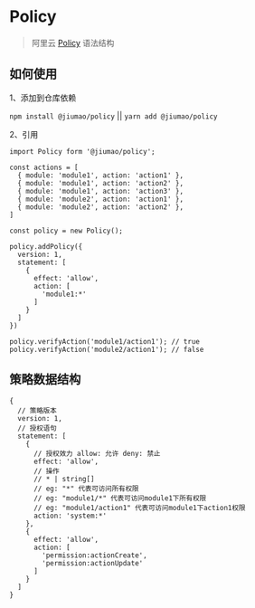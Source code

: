 # Policy

> 阿里云 [Policy](https://help.aliyun.com/document_detail/28664.html?spm=a2c8b.12215508.policylist.2.ff466253ERVmtX) 语法结构

## 如何使用

1、添加到仓库依赖

`npm install @jiumao/policy` || `yarn add @jiumao/policy`

2、引用

```
import Policy form '@jiumao/policy';

const actions = [
  { module: 'module1', action: 'action1' },
  { module: 'module1', action: 'action2' },
  { module: 'module1', action: 'action3' },
  { module: 'module2', action: 'action1' },
  { module: 'module2', action: 'action2' },
]

const policy = new Policy();

policy.addPolicy({
  version: 1,
  statement: [
    {
      effect: 'allow',
      action: [
        'module1:*'
      ]
    }
  ]
})

policy.verifyAction('module1/action1'); // true
policy.verifyAction('module2/action1'); // false

```

## 策略数据结构

```
{
  // 策略版本
  version: 1,
  // 授权语句
  statement: [
    {
      // 授权效力 allow: 允许 deny: 禁止
      effect: 'allow',
      // 操作 
      // * | string[]
      // eg: "*" 代表可访问所有权限
      // eg: "module1/*" 代表可访问module1下所有权限
      // eg: "module1/action1" 代表可访问module1下action1权限
      action: 'system:*'
    },
    {
      effect: 'allow',
      action: [
        'permission:actionCreate',
        'permission:actionUpdate'
      ]
    }
  ]
}

```
